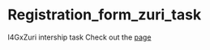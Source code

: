 # Registration_form_zuri_task
I4GxZuri intership task
Check out the [page](https://0-th.github.io/Registration_form_zuri_task/)
